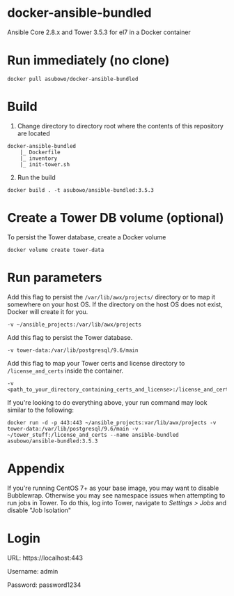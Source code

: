 # docker-ansible-bundled
Ansible Core 2.8.x and Tower 3.5.3 for el7 in a Docker container

# Run immediately (no clone)
```
docker pull asubowo/docker-ansible-bundled
```

# Build
1. Change directory to directory root where the contents of this repository are located
  ```
  docker-ansible-bundled
      |_ Dockerfile
      |_ inventory
      |_ init-tower.sh
  ```
2. Run the build
  ```
  docker build . -t asubowo/ansible-bundled:3.5.3 
  ```
  
# Create a Tower DB volume (optional)
To persist the Tower database, create a Docker volume
```
docker volume create tower-data
```

# Run parameters

Add this flag to persist the `/var/lib/awx/projects/` directory or to map it somewhere on your host OS. If the directory on the host OS does not exist, Docker will create it for you.
```
-v ~/ansible_projects:/var/lib/awx/projects
```

Add this flag to persist the Tower database.
```
-v tower-data:/var/lib/postgresql/9.6/main
```

Add this flag to map your Tower certs and license directory to `/license_and_certs` inside the container.
```
-v <path_to_your_directory_containing_certs_and_license>:/license_and_certs
```

If you're looking to do everything above, your run command may look similar to the following:
```
docker run -d -p 443:443 ~/ansible_projects:var/lib/awx/projects -v tower-data:/var/lib/postgresql/9.6/main -v ~/tower_stuff:/license_and_certs --name ansible-bundled asubowo/ansible-bundled:3.5.3
```

# Appendix
If you're running CentOS 7+ as your base image, you may want to disable Bubblewrap. Otherwise you may see namespace issues when attempting to run jobs in Tower. To do this, log into Tower, navigate to *Settings > Jobs* and disable "Job Isolation"

# Login
URL: https://localhost:443

Username: admin

Password: password1234
